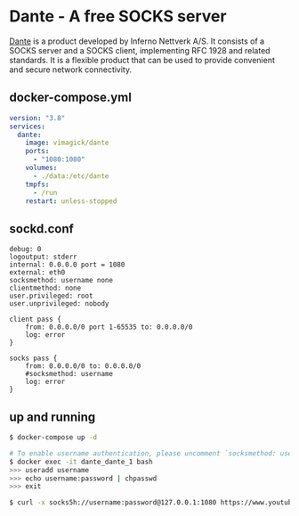 Dante - A free SOCKS server
===========================

[Dante][1] is a product developed by Inferno Nettverk A/S. It consists of a
SOCKS server and a SOCKS client, implementing RFC 1928 and related standards.
It is a flexible product that can be used to provide convenient and secure
network connectivity. 

## docker-compose.yml

```yaml
version: "3.8"
services:
  dante:
    image: vimagick/dante
    ports:
      - "1080:1080"
    volumes:
      - ./data:/etc/dante
    tmpfs:
      - /run
    restart: unless-stopped
```

## sockd.conf

```
debug: 0
logoutput: stderr
internal: 0.0.0.0 port = 1080
external: eth0
socksmethod: username none
clientmethod: none
user.privileged: root
user.unprivileged: nobody

client pass {
    from: 0.0.0.0/0 port 1-65535 to: 0.0.0.0/0
    log: error
}

socks pass {
    from: 0.0.0.0/0 to: 0.0.0.0/0
    #socksmethod: username
    log: error
}
```

## up and running

```bash
$ docker-compose up -d

# To enable username authentication, please uncomment `socksmethod: username`.
$ docker exec -it dante_dante_1 bash
>>> useradd username
>>> echo username:password | chpasswd
>>> exit

$ curl -x socks5h://username:password@127.0.0.1:1080 https://www.youtube.com
```

[1]: http://www.inet.no/dante/index.html

